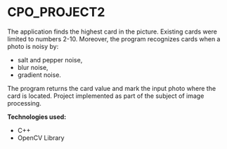 # CPO_PROJECT2
The application finds the highest card in the picture. Existing cards were limited to numbers 2-10. Moreover, the program recognizes cards when a photo is noisy by: 
- salt and pepper noise,
- blur noise,
- gradient noise.

The program returns the card value and mark the input photo where the card is located. Project implemented as part of the subject of image processing.

**Technologies used:** 
- C++
- OpenCV Library
